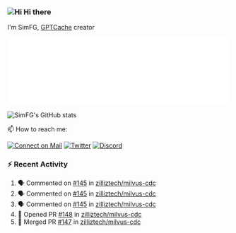 ### <img src='https://qpluspicture.oss-cn-beijing.aliyuncs.com/6LjjQA/Hi.gif' alt='Hi' width="24"/> Hi there

I'm SimFG, [GPTCache](https://github.com/zilliztech/GPTCache) creator

![Metrics 👋](/metrics.plugin.followup.user.svg)

![SimFG's GitHub stats](https://github-readme-stats.vercel.app/api?username=SimFG&show_icons=true&theme=radical&count_private=true)

📫 How to reach me:

[![Connect on Mail](https://img.shields.io/badge/Ask%20me-anything-1abc9c.svg)](mailto:1142838399@qq.com)
[![Twitter](https://img.shields.io/twitter/follow/FogSim?style=social)](https://twitter.com/FogSim)
[![Discord](https://img.shields.io/discord/1092648432495251507?label=Discord&logo=discord)](https://discord.gg/Q8C6WEjSWV)

### :zap: Recent Activity

<!--START_SECTION:activity-->
1. 🗣 Commented on [#145](https://github.com/zilliztech/milvus-cdc/issues/145) in [zilliztech/milvus-cdc](https://github.com/zilliztech/milvus-cdc)
2. 🗣 Commented on [#145](https://github.com/zilliztech/milvus-cdc/issues/145) in [zilliztech/milvus-cdc](https://github.com/zilliztech/milvus-cdc)
3. 🗣 Commented on [#145](https://github.com/zilliztech/milvus-cdc/issues/145) in [zilliztech/milvus-cdc](https://github.com/zilliztech/milvus-cdc)
4. 💪 Opened PR [#148](https://github.com/zilliztech/milvus-cdc/pull/148) in [zilliztech/milvus-cdc](https://github.com/zilliztech/milvus-cdc)
5. 🎉 Merged PR [#147](https://github.com/zilliztech/milvus-cdc/pull/147) in [zilliztech/milvus-cdc](https://github.com/zilliztech/milvus-cdc)
<!--END_SECTION:activity-->

